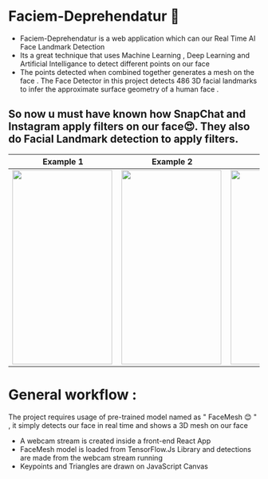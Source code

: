 # Faciem-Deprehendatur 🤖

  * Faciem-Deprehendatur is a web application which can our Real Time AI Face Landmark Detection 
  * Its a great technique that uses Machine Learning , Deep Learning and Artificial Intelligance to detect different points on our face
  * The points detected when combined together generates a mesh on the face . The Face Detector in this project detects 486 3D facial landmarks to infer the approximate surface 
    geometry of a human face .
    
    
 ## So now u must have known how SnapChat and Instagram apply filters on our face😍.  They also do Facial Landmark detection to apply filters.

| Example 1  | Example 2 | Example 3 |
| --- | ----------- | -----------|
| <img align="left" height="390" width="200" src="https://github.com/Jassi10000/faciem-deprehendatur/blob/main/SampleImages/Image1.jpg"> | <img align="left" height="390" width="200"  src="https://github.com/Jassi10000/faciem-deprehendatur/blob/main/SampleImages/Image2.jpg"> | <img align="left" height="390" width="200"  src="https://github.com/Jassi10000/faciem-deprehendatur/blob/main/SampleImages/Image3.jpg"> | 


# General workflow :
  The project requires usage of pre-trained model named as " FaceMesh 😊 " , it simply detects our face in real time and shows a 3D mesh on our face
  * A webcam stream is created inside a front-end React App
  * FaceMesh model is loaded from TensorFlow.Js Library and detections are made from the webcam stream running
  * Keypoints and Triangles are drawn on JavaScript Canvas


